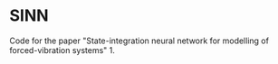 # SINN
Code for the paper "State-integration neural network for modelling of forced-vibration systems"
1. 
